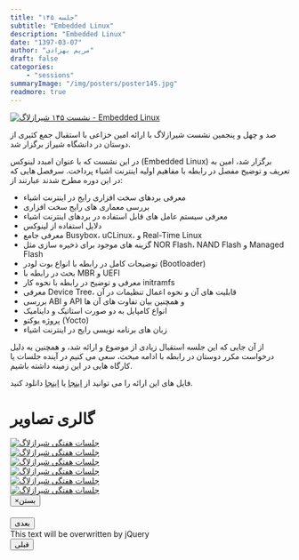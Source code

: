 ```yaml
---
title: "جلسه ۱۴۵"
subtitle: "Embedded Linux"
description: "Embedded Linux"
date: "1397-03-07"
author: "مریم بهزادی"
draft: false
categories:
    - "sessions"
summaryImage: "/img/posters/poster145.jpg"
readmore: true
---
```

[![نشست ۱۴۵ شیرازلاگ - Embedded Linux](/img/posters/poster145.jpg)](/img/posters/poster145.jpg)

صد و چهل و پنجمین نشست شیرازلاگ با ارائه امین خزاعی با استقبال جمع کثیری از دوستان در دانشگاه شیراز برگزار شد. 

در این نشست که با عنوان امبدد لینوکس (Embedded Linux) برگزار شد، امین به تعریف و توضیح مفصل در رابطه با مفاهیم اولیه اینترنت اشیاء پرداخت. سرفصل هایی که در این دوره مطرح شدند عبارتند از:

* معرفی بردهای سخت افزاری رایج در اینترنت اشیاء
* بررسی معماری های رایج سخت افزاری
* معرفی سیستم عامل های قابل استفاده در بردهای اینترنت اشیاء
* دلایل استفاده از لینوکس 
* معرفی جامع Busybox، uCLinux، و Real-Time Linux
* گزینه های موجود برای ذخیره سازی مثل NOR Flash، NAND Flash و Managed Flash
* توضیحات کامل در رابطه با انواع بوت لودر (Bootloader)
* بحث در رابطه با MBR و UEFI
* معرفی و توضیح در رابطه با نحوه کار initramfs
* معرفی Device Tree، قابلیت های آن و نحوه اعمال تنظیمات در آن
* بررسی ABI و API و همچنین بیان تفاوت های آن ها
* انواع کامپایل به دو صورت استاتیک و داینامیک
* پروژه یوکتو (Yocto)
* زبان های برنامه نویسی رایج در اینترنت اشیاء

از آن جایی که این جلسه استقبال زیادی از موضوع و ارائه شد، و همچنین به دلیل درخواست مکرر دوستان در رابطه با ادامه مبحث، سعی می کنیم در آینده جلسات یا کارگاه هایی در این زمینه داشته باشیم.

فایل های این ارائه را می توانید از 
[اینجا](https://gitlab.com/shirazlug/resources/tree/master/presentations/session_145) 
یا
[اینجا](https://www.slideshare.net/ShirazLUG/embedded-linux-103645191) 
دانلود کنید.

<div class="row">
    <div class="col-lg-12">
        <h1 class="page-header">گالری تصاویر</h1>    
        <div class="col-lg-4 col-md-4 col-xs-6 thumb">
            <a class="thumbnail" href="#" data-image-id="" data-toggle="modal" data-title="نشست هفتگی شیرازلاگ با حضور جمعی از دوستان" data-caption="" data-image="/img/photo_2018-05-30_10-39-22.jpg" data-target="#image-gallery">
                <img class="img-responsive" src="/img/photo_2018-05-30_10-39-22.jpg" alt="جلسات هفتگی شیرازلاگ">
            </a>
        </div>
        <div class="col-lg-4 col-md-4 col-xs-6 thumb">
            <a class="thumbnail" href="#" data-image-id="" data-toggle="modal" data-title="نشست هفتگی شیرازلاگ با حضور جمعی از دوستان" data-caption="" data-image="/img/photo_2018-05-30_10-39-27.jpg" data-target="#image-gallery">
                <img class="img-responsive" src="/img/photo_2018-05-30_10-39-27.jpg" alt="جلسات هفتگی شیرازلاگ">
            </a>
        </div>
        <div class="col-lg-4 col-md-4 col-xs-6 thumb">
            <a class="thumbnail" href="#" data-image-id="" data-toggle="modal" data-title="نشست هفتگی شیرازلاگ با حضور جمعی از دوستان" data-caption="" data-image="/img/photo_2018-05-30_10-39-15.jpg" data-target="#image-gallery">
                <img class="img-responsive" src="/img/photo_2018-05-30_10-39-15.jpg" alt="جلسات هفتگی شیرازلاگ">
            </a>
        </div>
        <div class="col-lg-4 col-md-4 col-xs-6 thumb">
            <a class="thumbnail" href="#" data-image-id="" data-toggle="modal" data-title="نشست هفتگی شیرازلاگ با حضور جمعی از دوستان" data-caption="" data-image="/img/photo_2018-05-29_11-56-56.jpg" data-target="#image-gallery">
                <img class="img-responsive" src="/img/photo_2018-05-29_11-56-56.jpg" alt="جلسات هفتگی شیرازلاگ">
            </a>
        </div>
        <div class="col-lg-4 col-md-4 col-xs-6 thumb">
            <a class="thumbnail" href="#" data-image-id="" data-toggle="modal" data-title="نشست هفتگی شیرازلاگ با حضور جمعی از دوستان" data-caption="" data-image="/img/photo_2018-05-30_10-39-34.jpg" data-target="#image-gallery">
                <img class="img-responsive" src="/img/photo_2018-05-30_10-39-34.jpg" alt="جلسات هفتگی شیرازلاگ">
            </a>
        </div>
        <div class="col-lg-4 col-md-4 col-xs-6 thumb">
            <a class="thumbnail" href="#" data-image-id="" data-toggle="modal" data-title="نشست هفتگی شیرازلاگ با حضور جمعی از دوستان" data-caption="" data-image="/img/photo_2018-05-30_10-39-30.jpg" data-target="#image-gallery">
                <img class="img-responsive" src="/img/photo_2018-05-30_10-39-30.jpg" alt="جلسات هفتگی شیرازلاگ">
            </a>
        </div>
</div>


<div class="modal fade" id="image-gallery" tabindex="-1" role="dialog" aria-labelledby="myModalLabel" aria-hidden="true">
    <div class="modal-dialog">
        <div class="modal-content">
            <div class="modal-header">
                <button type="button" class="close" data-dismiss="modal"><span aria-hidden="true">×</span><span class="sr-only">بستن</span></button>
                <h4 class="modal-title" id="image-gallery-title"></h4>
            </div>
            <div class="modal-body">
                <img id="image-gallery-image" class="img-responsive" src="">
            </div>
            <div class="modal-footer">
                <div class="col-md-2">
                    <button type="button" class="btn btn-primary" id="show-previous-image">بعدی</button>
                </div>
                <div class="col-md-8 text-justify" id="image-gallery-caption">
                    This text will be overwritten by jQuery
                </div>
                <div class="col-md-2">
                    <button type="button" id="show-next-image" class="btn btn-default">قبلی</button>
                </div>
            </div>
        </div>
    </div>
</div>

